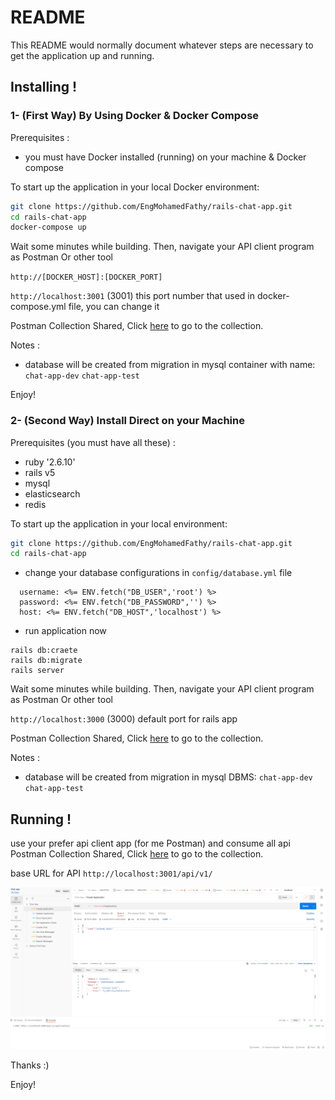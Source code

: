 # README

This README would normally document whatever steps are necessary to get the
application up and running.

## Installing !

### 1- (First Way) By Using Docker & Docker Compose

Prerequisites :
* you must have Docker installed (running) on your machine & Docker compose


To start up the application in your local Docker environment:

```bash
git clone https://github.com/EngMohamedFathy/rails-chat-app.git
cd rails-chat-app
docker-compose up
```

Wait some minutes while building. Then,
navigate your API client program as Postman Or other tool 

`http://[DOCKER_HOST]:[DOCKER_PORT]`

`http://localhost:3001` (3001) this port number that used in docker-compose.yml file, you can change it

Postman Collection Shared, Click [here](https://documenter.getpostman.com/view/14343417/2s83zgu52y) to go to the collection.


Notes :
* database will be created from migration in mysql container with name: `chat-app-dev` `chat-app-test`

Enjoy!

### 2- (Second Way) Install Direct on your Machine

Prerequisites (you must have all these) :
* ruby '2.6.10'
* rails v5
* mysql
* elasticsearch
* redis


To start up the application in your local environment:

```bash
git clone https://github.com/EngMohamedFathy/rails-chat-app.git
cd rails-chat-app
```
* change your database configurations in ``config/database.yml`` file

```
  username: <%= ENV.fetch("DB_USER",'root') %>
  password: <%= ENV.fetch("DB_PASSWORD",'') %>
  host: <%= ENV.fetch("DB_HOST",'localhost') %>
```

* run application now
```
rails db:craete
rails db:migrate
rails server
```

Wait some minutes while building. Then,
navigate your API client program as Postman Or other tool

`http://localhost:3000` (3000) default port for rails app

Postman Collection Shared, Click [here](https://documenter.getpostman.com/view/14343417/2s83zgu52y) to go to the collection.


Notes :
* database will be created from migration in mysql DBMS: `chat-app-dev` `chat-app-test`


## Running !
use your prefer api client app (for me Postman) and consume all api
Postman Collection Shared, Click [here](https://documenter.getpostman.com/view/14343417/2s83zgu52y) to go to the collection.

base URL for API
``http://localhost:3001/api/v1/``

![img.png](img.png)

Thanks :)

Enjoy!